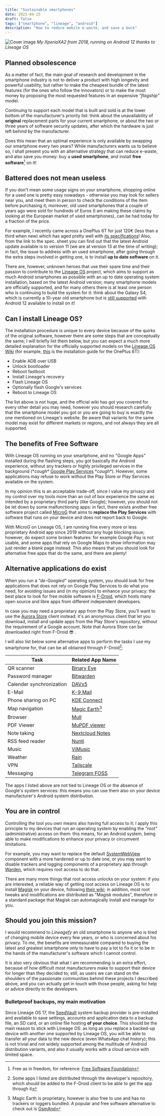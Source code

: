 ```yaml
---
title: "Sustainable smartphones"
date: 2023-04-25
draft: false
tags: ["smartphone", "lineage", "android"]
description: "How to reduce mobile e-waste, and save a buck"
---
```

![Cover image](/xperiaxa2_lineage_info_crop.jpg)
*My XperiaXA2 from 2018, running on Android 12 thanks to Lineage OS*

## Planned obsolescence

As a matter of fact, the main goal of research and development in the smartphone industry is not to deliver a product with high longevity and powerful usability, but rather to make the cheapest bundle of the latest features (for the ones who follow the innovators) or to make the most money by proposing the most requested features in an expensive *"flagship"* model.

Continuing to support each model that is built and sold is at the lower bottom of the manufacturer's priority list: think about the unavailability of **original** replacement parts for your current smartphone, or about the two or three years of software security updates, after which the hardware is just left behind by the manufacturer.

Does this mean that an optimal experience is only available by swapping our smartphone every two years? While manufacturers wants us to believe so, I shall present you with an alternative strategy that can reduce e-waste, and also save you money: buy a **used smartphone**, and install **free software**[^1] on it!

[^1]: Free as in freedom, for reference: [Free Software Foundation](https://www.fsf.org/)

## Battered does not mean useless

If you don't mean some usage signs on your smartphone, shopping online for a used one is pretty easy nowadays - otherwise you may look for sellers near you, and meet them in person to check the conditions of the item before purchasing it; moreover, old used smartphones that a couple of years ago were sold for hundreds of Euros (I am making these claims by looking at the European market of used smartphones), can be had today for a fraction of the price.

For example, I recently came across a OnePlus 6T for just 120€ (less than a third when new) which has aged pretty well with [its specifications](https://www.gsmarena.com/oneplus_6t-9350.php)! Also, from the link to the spec. sheet you can find out that the latest Android update available is to version 11 (we are at version 13 at the time of writing); in fact, the issue to address with an used smartphone, after going through the extra steps involved in getting one, is to install **up to date software** on it.

There are, however, unknown heroes that use their spare time and their passion to contribute to the [Lineage OS](https://lineageos.org/) project, which aims to support as much Android smartphones as possible with an up to date operating system installation, based on the latest Android version; many smartphone models are officially supported, and for many others there is at least one person who is continuing to build the system for it: think about the Galaxy S4, which is currently a 10-year old smartphone but is [still supported](https://forum.xda-developers.com/t/optimized-lineageos19-1-v8-3-28feb-2023.4426575/) with Android 12 available to install on it!

## Can I install Lineage OS?

The installation procedure is unique to every device because of the quirks of the original software, however there are some steps that are conceptually the same; I will briefly list them below, but you can expect a much more detailed explanation for the officially supported models on the [Lineage OS Wiki](https://wiki.lineageos.org/devices/) (for example, [this](https://wiki.lineageos.org/devices/fajita/install) is the installation guide for the OnePlus 6T):

- Enable ADB over USB
- Unlock bootloader
- Reboot fastboot
- Install Lineage's recovery
- Flash Lineage OS
- Optionally flash Google's services
- Reboot to Lineage OS

The list above is not huge, and the official wiki has got you covered for every other detail you may need, however you should research carefully that the smartphone model you got or you are going to buy is exactly the one mentioned on Lineage's website. Be aware that variants for the same model may exist for different markets or regions, and not always they are all supported.

## The benefits of Free Software

With Lineage OS running on your smartphone, and no "Google Apps" installed during the flashing steps, you got basically *the* Android experience, without any trackers or highly privileged services in the background (\**cough*\* [Google Play Services](https://medium.com/androiddevnotes/google-play-services-under-the-hood-android-3b781d325309) \**cough*\*). However, some applications may refuse to work without the Play Store or Play Services available on the system.

In my opinion this is an acceptable trade-off, since I value my privacy and my control over my tools more than an out of box experience the same as intended by a proprietary third party (like Google); however, you should not be let down by some malfunctioning apps: in fact, there exists another free software project called [MicroG](https://microg.org/) that aims to **replace the Play Services** with software that runs on your device and does not report back to Google.

With MicroG on Lineage OS, I am running fine every more or less proprietary Android app since 2019 without any huge blocking issue; however, do expect some broken features: for example Google Pay is not usable, and some apps that rely on Google Maps to show information may just render a blank page instead. This also means that you should look for alternative free apps that do the same, and there are plenty!

## Alternative applications do exist

When you run a *"de-Googled"* operating system, you should look for free applications that does not rely on Google Play Services to do what you need, for avoiding issues and (in my opinion) to enhance your privacy: the best place to look for free mobile software is [F-Droid](https://f-droid.org/), which hosts many open source and libre apps from different independent developers.

In case you may need a proprietary app from the Play Store, you'll want to use the [Aurora Store](https://gitlab.com/AuroraOSS/AuroraStore) client instead: it's an anonymous client that let you download, install and update apps from the Play Store's repository, without the requirement of a Google account. Note that Aurora Store can be downloaded right from F-Droid 😎 .

I will also list below some alternative apps to perform the tasks I use my smartphone for, that can be all obtained through F-Droid[^3]:

| Task | Related App Name |
|-|-|
| QR scanner | [Binary Eye](https://github.com/markusfisch/BinaryEye) |
| Password manager | [Bitwarden](https://github.com/bitwarden/mobile) |
| Calender synchronization | [DAVx5](https://github.com/bitfireAT/davx5-ose) |
| E-Mail | [K-9 Mail](https://github.com/thundernest/k-9) |
| Phone sharing on PC | [KDE Connect](https://github.com/KDE/kdeconnect-android) |
| Map navigation | [Magic Earth](https://www.magicearth.com/)[^2] |
| Browser | [Mull](https://github.com/Divested-Mobile/mull-fenix) |
| PDF Viewer | [MuPDF viewer](https://github.com/ArtifexSoftware/mupdf-android-viewer) |
| Note taking | [Nextcloud Notes](https://github.com/nextcloud/notes-android) |
| RSS feed reader | [Nunti](https://gitlab.com/ondrejfoltyn/nunti) |
| Music | [ViMusic](https://github.com/vfsfitvnm/ViMusic) |
| Weather | [Rain](https://github.com/DarkMooNight/Rain) |
| VPN | [Tailscale](https://github.com/tailscale/tailscale-android) |
| Messaging | [Telegram FOSS](https://github.com/Telegram-FOSS-Team/Telegram-FOSS) |

The apps I listed above are not tied to Lineage OS or the absence of Google's system services: this means you can use them also on your device manufacturer's Android system distribution.

[^2]: Magic Earth is proprietary, however is also free to use and has no trackers or loggers bundled. A popular and free software alternative to check out is [OsmAnd](https://osmand.net/)
[^3]: Some apps I listed are distributed through the developer's repository, which should be added to the F-Droid client to be able to get the app through it

## You are in control

Controlling the tool you own means also having full access to it: I apply this principle to my devices that run an operating system by enabling the *"root"* (administrative) access on them: this means, for an Android system, being able to make modifications to enhance your privacy or circumvent limitations.

For example, you may want to replace the default [SystemWebView](https://stackoverflow.com/questions/32356646/security-risks-for-using-webview-ios-android) component with a more hardened or up to date one, or you may want to disable trackers and logging components of a proprietary app through [Warden](https://forum.xda-developers.com/t/app-5-0-warden-app-manager.4122227/), which requires root access to do that.

There are many more things that root access unlocks on your system: if you are interested, a reliable way of getting root access on Lineage OS is to install [Magisk](https://github.com/topjohnwu/Magisk) on your device, following [their wiki](https://topjohnwu.github.io/Magisk/install.html); in addition, most root tweaks and modifications are distributed as "Magisk modules", therefore in a standard package that Magisk can automagically install and manage for you.

## Should you join this mission?

I would recommend to *Lineagefy* an old smartphone to anyone who is tired of changing mobile device every few years, or who is concerned about his privacy. To me, the benefits are immeasurable compared to buying the latest and greatest smartphone only to have to pay a lot to fix it or to be in the hands of the manufacturer's software which I cannot control.

It is also very obvious that what I am recommending is an extra effort, because of how difficult most manufacturers make to support their device for longer than they decided to; still, as users we can stand on the shoulders of the passionate communities behind these projects I described above, and you can actually get in touch with those people, asking for help or advice directly to the developers.

### Bulletproof backups, my main motivation

Since Lineage OS 17, the [SeedVault](https://github.com/seedvault-app/seedvault) system backup provider is pre-installed and available to save settings, accounts and application data to a backup file, an SD card, or an online file hosting **of your choice**. This should be the main reason to stick with Lineage OS: as long as you replace a backed-up device with another one supported by Lineage OS, you will be able to transfer all your data to the new device (even WhatsApp chat history); this is not trivial and not widely supported among the multitude of Android distribution variants, and also it usually works with a cloud service with limited space.

